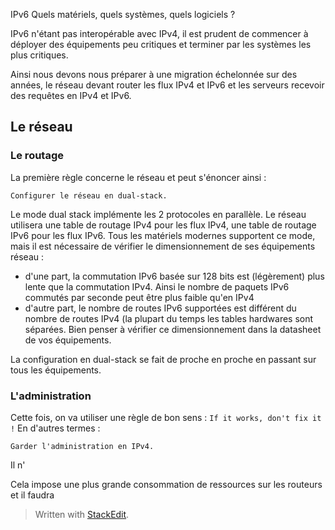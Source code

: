 
IPv6 Quels matériels, quels systèmes, quels logiciels ?

IPv6 n'étant pas interopérable avec IPv4, il est prudent de commencer à déployer des équipements peu critiques et terminer par les systèmes les plus critiques. 
 
Ainsi nous devons nous préparer à une migration échelonnée sur des années, le réseau devant router les flux IPv4 et IPv6 et les serveurs recevoir des requêtes en IPv4 et IPv6.

## Le réseau

### Le routage

La première règle concerne le réseau et peut s'énoncer ainsi :

    Configurer le réseau en dual-stack.

Le mode dual stack implémente les 2 protocoles en parallèle. Le réseau utilisera une table de routage IPv4 pour les flux IPv4, une table de routage IPv6 pour les flux IPv6. 
Tous les matériels modernes supportent ce mode, mais il est nécessaire de vérifier le dimensionnement de ses équipements réseau :

 - d'une part, la commutation IPv6 basée sur 128 bits est (légèrement) plus lente que la commutation IPv4. Ainsi le nombre de paquets IPv6 commutés par seconde peut être plus faible qu'en IPv4
 - d'autre part, le nombre de routes IPv6 supportées est différent du nombre de routes IPv4 (la plupart du temps les tables hardwares sont séparées. Bien penser à vérifier ce dimensionnement dans la datasheet de vos équipements.

La configuration en dual-stack se fait de proche en proche en passant sur tous les équipements.

 ### L'administration

Cette fois, on va utiliser une règle de bon sens :  `If it works, don't fix it !` En d'autres termes :

    Garder l'administration en IPv4.

Il n'

Cela impose une plus grande consommation de ressources sur les routeurs et il faudra 

> 
> Written with [StackEdit](https://stackedit.io/).


<!--stackedit_data:
eyJoaXN0b3J5IjpbMTAzMjIwMzI5OSwxNDczNDI0MzFdfQ==
-->